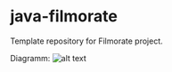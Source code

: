 # java-filmorate
Template repository for Filmorate project.

Diagramm:
![alt text](https://media.discordapp.net/attachments/964502499484655626/1342932964341710971/image.png?ex=67bb6f49&is=67ba1dc9&hm=95395de14ebc509abb4cc88a2a76b7a2f998d329b1b6d9b905e9d07cae1a5d1e&=&format=webp&quality=lossless)